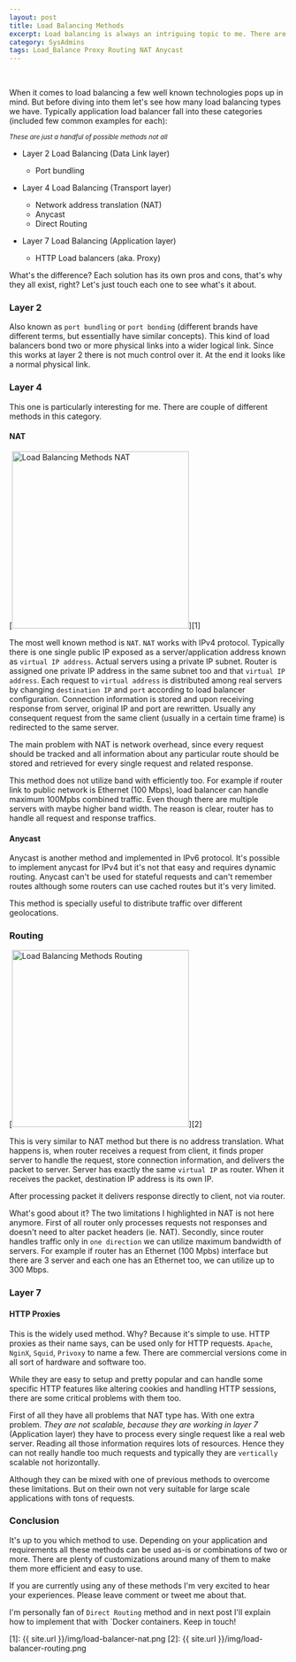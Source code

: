 ```yaml
---
layout: post
title: Load Balancing Methods
excerpt: Load balancing is always an intriguing topic to me. There are plenty of ways to create a load balancer, but here I'm going to cover compelling ones in different network layers and compare them.
category: SysAdmins
tags: Load_Balance Proxy Routing NAT Anycast
---
```


<div class="ads"> 
    <ins class="adsbygoogle" style="display:block" data-ad-client="ca-pub-5768423765640512" data-ad-slot="4587256441" data-ad-format="rectangle"></ins> 
    <script> (adsbygoogle = window.adsbygoogle || []).push({}); </script>
</div>
<br />

When it comes to load balancing a few well known technologies pops up in mind. But before diving into them let's see how many load balancing types we have. Typically application load balancer fall into these categories (included few common examples for each):

<sub><i>These are just a handful of possible methods not all</i></sub>

+ Layer 2 Load Balancing (Data Link layer)
  + Port bundling

+ Layer 4 Load Balancing (Transport layer)
  + Network address translation (NAT)
  + Anycast
  + Direct Routing

+ Layer 7 Load Balancing (Application layer)
  + HTTP Load balancers (aka. Proxy)

What's the difference? Each solution has its own pros and cons, that's why they all exist, right? Let's just touch each one to see what's it about.

### Layer 2

Also known as `port bundling` or `port bonding` (different brands have different terms, but essentially have similar concepts). This kind of load balancers bond two or more physical links into a wider logical link. Since this works at layer 2 there is not much control over it. At the end it looks like a normal physical link.

### Layer 4

This one is particularly interesting for me. There are couple of different methods in this category. 

#### NAT

[<img src="{{ site.url }}/img/load-balancer-nat.png" alt="Load Balancing Methods NAT" title="Load Balancing Methods NAT" width="320" />][1]

The most well known method is `NAT`. `NAT` works with IPv4 protocol. Typically there is one single public IP exposed as a server/application address known as `virtual IP address`. Actual servers using a private IP subnet. Router is assigned one private IP address in the same subnet too and that `virtual IP address`. Each request to `virtual address` is distributed among real servers by changing `destination IP` and `port` according to load balancer configuration. Connection information is stored and upon receiving response from server, original IP and port are rewritten. Usually any consequent request from the same client (usually in a certain time frame) is redirected to the same server.

The main problem with NAT is network overhead, since every request should be tracked and all information about any particular route should be stored and retrieved for every single request and related response.

This method does not utilize band with efficiently too. For example if router link to public network is Ethernet (100 Mbps), load balancer can handle maximum 100Mpbs combined traffic. Even though there are multiple servers with maybe higher band width. The reason is clear, router has to handle all request and response traffics.

<div class="ads"> 
    <ins class="adsbygoogle" style="display:block" data-ad-client="ca-pub-5768423765640512" data-ad-slot="4587256441" data-ad-format="horizontal"></ins> 
    <script> (adsbygoogle = window.adsbygoogle || []).push({}); </script>
</div>

#### Anycast

Anycast is another method and implemented in IPv6 protocol. It's possible to implement anycast for IPv4 but it's not that easy and requires dynamic routing. Anycast can't be used for stateful requests and can't remember routes although some routers can use cached routes but it's very limited.

This method is specially useful to distribute traffic over different geolocations.

### Routing

[<img src="{{ site.url }}/img/load-balancer-routing.png" alt="Load Balancing Methods Routing" title="Load Balancing Methods Routing" width="320" />][2]

This is very similar to NAT method but there is no address translation. What happens is, when router receives a request from client, it finds proper server to handle the request, store connection information, and delivers the packet to server. Server has exactly the same `virtual IP` as router. When it receives the packet, destination IP address is its own IP.

After processing packet it delivers response directly to client, not via router.

What's good about it? The two limitations I highlighted in NAT is not here anymore. First of all router only processes requests not responses and doesn't need to alter packet headers (ie. NAT). Secondly, since router handles traffic only in `one direction` we can utilize maximum bandwidth of servers. For example if router has an Ethernet (100 Mpbs) interface but there are 3 server and each one has an Ethernet too, we can utilize up to 300 Mbps.

### Layer 7

<div class="ads"> 
    <ins class="adsbygoogle" style="display:block" data-ad-client="ca-pub-5768423765640512" data-ad-slot="4587256441" data-ad-format="horizontal"></ins> 
    <script> (adsbygoogle = window.adsbygoogle || []).push({}); </script>
</div>

#### HTTP Proxies

This is the widely used method. Why? Because it's simple to use. HTTP proxies as their name says, can be used only for HTTP requests. `Apache`, `NginX`, `Squid`, `Privoxy` to name a few. There are commercial versions come in all sort of hardware and software too.

While they are easy to setup and pretty popular and can handle some specific HTTP features like altering cookies and handling HTTP sessions, there are some critical problems with them too. 

First of all they have all problems that NAT type has. With one extra problem. *They are not scalable, because they are working in layer 7* (Application layer) they have to process every single request like a real web server. Reading all those information requires lots of resources. Hence they can not really handle too much requests and typically they are `vertically` scalable not horizontally.

Although they can be mixed with one of previous methods to overcome these limitations. But on their own not very suitable for large scale applications with tons of requests.

### Conclusion

It's up to you which method to use. Depending on your application and requirements all these methods can be used as-is or combinations of two or more. There are plenty of customizations around many of them to make them more efficient and easy to use.

If you are currently using any of these methods I'm very excited to hear your experiences. Please leave comment or tweet me about that.

I'm personally fan of `Direct Routing` method and in next post I'll explain how to implement that with `Docker containers. Keep in touch!

[1]: {{ site.url }}/img/load-balancer-nat.png
[2]: {{ site.url }}/img/load-balancer-routing.png
